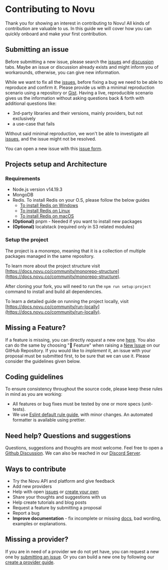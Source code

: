 # Contributing to Novu

Thank you for showing an interest in contributing to Novu! All kinds of contribution are valuable to us. In this guide we will cover how you can quickly onboard and make your first contribution.

## Submitting an issue

Before submitting a new issue, please search the [issues](https://github.com/novuhq/novu/issues) and [discussion](https://github.com/novuhq/novu/discussions) tabs. Maybe an issue or discussion already exists and might inform you of workarounds, otherwise, you can give new information.

While we want to fix all the [issues](https://github.com/novuhq/novu/issues), before fixing a bug we need to be able to reproduce and confirm it. Please provide us with a minimal reproduction scenario using a repository or [Gist](https://gist.github.com/). Having a live, reproducible scenario gives us the information without asking questions back & forth with additional questions like:

- 3rd-party libraries and their versions, mainly providers, but not exclusively
- a use-case that fails

Without said minimal reproduction, we won't be able to investigate all [issues](https://github.com/novuhq/novu/issues), and the issue might not be resolved.

You can open a new issue with this [issue form](https://github.com/novuhq/novu/issues/new).

## Projects setup and Architecture

### Requirements

- Node.js version v14.19.3
- MongoDB
- Redis. To install Redis on your O.S, please follow the below guides
  - [To install Redis on Windows](https://redis.io/docs/getting-started/installation/install-redis-on-windows/)
  - [To install Redis on Linux](https://redis.io/docs/getting-started/installation/install-redis-on-linux/)
  - [To install Redis on macOS](https://redis.io/docs/getting-started/installation/install-redis-on-mac-os/)
- **(Optional)** pnpm - Needed if you want to install new packages
- **(Optional)** localstack (required only in S3 related modules)

### Setup the project

The project is a monorepo, meaning that it is a collection of multiple packages managed in the same repository.

To learn more about the project structure visit [https://docs.novu.co/community/monorepo-structure](https://docs.novu.co/community/monorepo-structure).

After cloning your fork, you will need to run the `npm run setup:project` command to install and build all dependencies.

To learn a detailed guide on running the project locally, visit [https://docs.novu.co/community/run-locally](https://docs.novu.co/community/run-locally).

## Missing a Feature?

If a feature is missing, you can directly _request_ a new one [here](https://github.com/novuhq/novu/issues/new?assignees=&labels=feature&template=feature_request.yml&title=%F0%9F%9A%80+Feature%3A+). You also can do the same by choosing "🚀 Feature" when raising a [New Issue](https://github.com/novuhq/novu/issues/new/choose) on our GitHub Repository.
If you would like to _implement_ it, an issue with your proposal must be submitted first, to be sure that we can use it. Please consider the guidelines given below.

## Coding guidelines

To ensure consistency throughout the source code, please keep these rules in mind as you are working:

- All features or bug fixes must be tested by one or more specs (unit-tests).
- We use [Eslint default rule guide](https://eslint.org/docs/rules/), with minor changes. An automated formatter is available using prettier.

## Need help? Questions and suggestions

Questions, suggestions and thoughts are most welcome. Feel free to open a [Github Discussion](https://github.com/novuhq/novu/discussions/new). We can also be reached in our [Discord Server](https://discord.novu.co).

## Ways to contribute

- Try the Novu API and platform and give feedback
- Add new providers
- Help with open [issues](https://github.com/novuhq/novu/issues) or [create your own](https://github.com/novuhq/novu/issues/new/choose)
- Share your thoughts and suggestions with us
- Help create tutorials and blog posts
- Request a feature by submitting a proposal
- Report a bug
- **Improve documentation** - fix incomplete or missing [docs](https://docs.novu.co/), bad wording, examples or explanations.

## Missing a provider?

If you are in need of a provider we do not yet have, you can request a new one by [submitting an issue](#submitting-an-issue). Or you can build a new one by following our [create a provider guide](https://docs.novu.co/community/create-provider).
